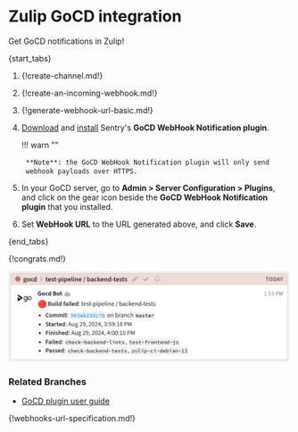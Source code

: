 # Zulip GoCD integration

Get GoCD notifications in Zulip!

{start_tabs}

1. {!create-channel.md!}

1. {!create-an-incoming-webhook.md!}

1. {!generate-webhook-url-basic.md!}

1. [Download][1] and [install][2] Sentry's **GoCD WebHook Notification
   plugin**.

    !!! warn ""

        **Note**: the GoCD WebHook Notification plugin will only send
        webhook payloads over HTTPS.

1. In your GoCD server, go to **Admin > Server Configuration > Plugins**,
   and click on the gear icon beside the **GoCD WebHook Notification
   plugin** that you installed.

1. Set **WebHook URL** to the URL generated above, and click **Save**.

{end_tabs}

{!congrats.md!}

![](/static/images/integrations/gocd/001.png)

### Related Branches

- [GoCD plugin user guide][3]

{!webhooks-url-specification.md!}

[1]: https://github.com/getsentry/gocd-webhook-notification-plugin/releases
[2]: https://docs.gocd.org/current/extension_points/plugin_user_guide.html#installing-and-uninstalling-of-plugins
[3]: https://docs.gocd.org/current/extension_points/plugin_user_guide.html
